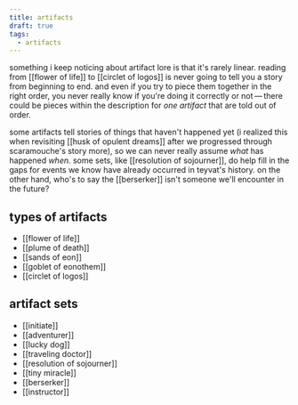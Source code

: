 ```yaml
---
title: artifacts
draft: true
tags:
  - artifacts
---
```


something i keep noticing about artifact lore is that it's rarely linear. reading from [[flower of life]] to [[circlet of logos]] is never going to tell you a story from beginning to end. and even if you try to piece them together in the right order, you never really know if you're doing it correctly or not — there could be pieces within the description for *one artifact* that are told out of order. 

some artifacts tell stories of things that haven't happened yet (i realized this when revisiting [[husk of opulent dreams]] after we progressed through scaramouche's story more), so we can never really assume *what* has happened *when.* some sets, like [[resolution of sojourner]], do help fill in the gaps for events we know have already occurred in teyvat's history. on the other hand, who's to say the [[berserker]] isn't someone we'll encounter in the future? 


## types of artifacts
- [[flower of life]]
- [[plume of death]]
- [[sands of eon]]
- [[goblet of eonothem]]
- [[circlet of logos]]

## artifact sets
- [[initiate]]
- [[adventurer]]
- [[lucky dog]]
- [[traveling doctor]]
- [[resolution of sojourner]]
- [[tiny miracle]]
- [[berserker]]
- [[instructor]]
